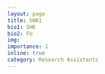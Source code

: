 ```yaml
---
layout: page
title: SHK1
bio1: SHK
bio2: FU
img: 
importance: 1
inline: true
category: Research Assistants
---
```

